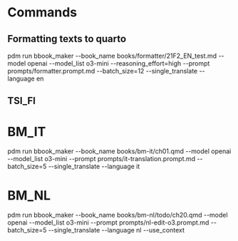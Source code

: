 # Commands

## Formatting texts to quarto

pdm run bbook_maker --book_name  books/formatter/21F2_EN_test.md --model openai --model_list o3-mini --reasoning_effort=high --prompt prompts/formatter.prompt.md --batch_size=12 --single_translate --language en

## TSI_FI


# BM_IT

pdm run bbook_maker --book_name  books/bm-it/ch01.qmd --model openai --model_list o3-mini --prompt prompts/it-translation.prompt.md --batch_size=5 --single_translate --language it

# BM_NL

pdm run bbook_maker --book_name  books/bm-nl/todo/ch20.qmd --model openai --model_list o3-mini --prompt prompts/nl-edit-o3.prompt.md --batch_size=5 --single_translate --language nl --use_context
